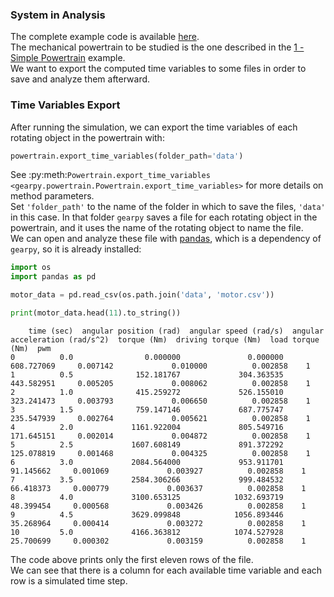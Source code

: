 ### System in Analysis

The complete example code is available 
[here](https://github.com/AndreaBlengino/gearpy/blob/master/docs/source/examples/10_time_variables_export/time_variables_export.py).  
The mechanical powertrain to be studied is the one described in the 
[1 - Simple Powertrain](https://gearpy.readthedocs.io/en/latest/examples/1_simple_powertrain/index.html) 
example.  
We want to export the computed time variables to some files in order
to save and analyze them afterward. 

### Time Variables Export

After running the simulation, we can export the time variables of each
rotating object in the powertrain with:

```python
powertrain.export_time_variables(folder_path='data')
```

See 
:py:meth:`Powertrain.export_time_variables <gearpy.powertrain.Powertrain.export_time_variables>` 
for more details on method parameters.  
Set `'folder_path'` to the name of the folder in which to save the
files, `'data'` in this case. In that folder `gearpy` saves a file for
each rotating object in the powertrain, and it uses the name of
the rotating object to name the file.  
We can open and analyze these file with [pandas](https://pandas.pydata.org),
which is a dependency of `gearpy`, so it is already installed:

```python
import os
import pandas as pd

motor_data = pd.read_csv(os.path.join('data', 'motor.csv'))

print(motor_data.head(11).to_string())
```

```text
    time (sec)  angular position (rad)  angular speed (rad/s)  angular acceleration (rad/s^2)  torque (Nm)  driving torque (Nm)  load torque (Nm)  pwm
0          0.0                0.000000               0.000000                      608.727069     0.007142             0.010000          0.002858    1
1          0.5              152.181767             304.363535                      443.582951     0.005205             0.008062          0.002858    1
2          1.0              415.259272             526.155010                      323.241473     0.003793             0.006650          0.002858    1
3          1.5              759.147146             687.775747                      235.547939     0.002764             0.005621          0.002858    1
4          2.0             1161.922004             805.549716                      171.645151     0.002014             0.004872          0.002858    1
5          2.5             1607.608149             891.372292                      125.078819     0.001468             0.004325          0.002858    1
6          3.0             2084.564000             953.911701                       91.145662     0.001069             0.003927          0.002858    1
7          3.5             2584.306266             999.484532                       66.418373     0.000779             0.003637          0.002858    1
8          4.0             3100.653125            1032.693719                       48.399454     0.000568             0.003426          0.002858    1
9          4.5             3629.099848            1056.893446                       35.268964     0.000414             0.003272          0.002858    1
10         5.0             4166.363812            1074.527928                       25.700699     0.000302             0.003159          0.002858    1
```

The code above prints only the first eleven rows of the file.  
We can see that there is a column for each available time variable and 
each row is a simulated time step.
